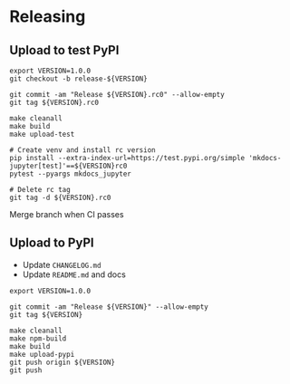 # Releasing

## Upload to test PyPI

```
export VERSION=1.0.0
git checkout -b release-${VERSION}

git commit -am "Release ${VERSION}.rc0" --allow-empty
git tag ${VERSION}.rc0

make cleanall
make build
make upload-test

# Create venv and install rc version
pip install --extra-index-url=https://test.pypi.org/simple 'mkdocs-jupyter[test]'==${VERSION}rc0
pytest --pyargs mkdocs_jupyter

# Delete rc tag
git tag -d ${VERSION}.rc0
```

Merge branch when CI passes

## Upload to PyPI

-   Update `CHANGELOG.md`
-   Update `README.md` and docs

```
export VERSION=1.0.0

git commit -am "Release ${VERSION}" --allow-empty
git tag ${VERSION}

make cleanall
make npm-build
make build
make upload-pypi
git push origin ${VERSION}
git push
```
